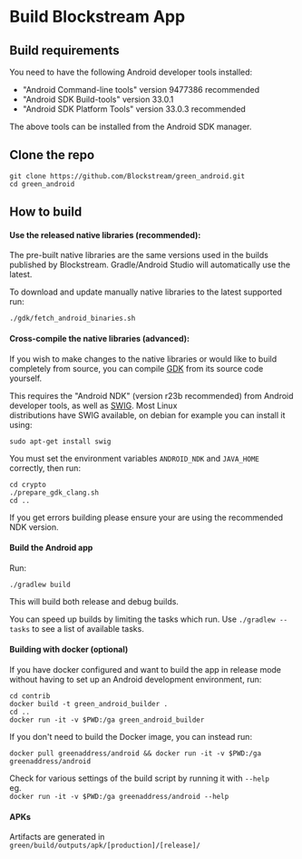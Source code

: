 # Build Blockstream App

## Build requirements

You need to have the following Android developer tools installed:

- "Android Command-line tools" version 9477386 recommended
- "Android SDK Build-tools" version 33.0.1
- "Android SDK Platform Tools" version 33.0.3 recommended

The above tools can be installed from the Android SDK manager.

## Clone the repo

``` 
git clone https://github.com/Blockstream/green_android.git 
cd green_android 
```

## How to build

#### Use the released native libraries (recommended):

The pre-built native libraries are the same versions used in the builds    
published by Blockstream. Gradle/Android Studio will automatically use the latest.

To download and update manually native libraries to the latest supported run:

``` ./gdk/fetch_android_binaries.sh ```

#### Cross-compile the native libraries (advanced):

If you wish to make changes to the native libraries or would like to build    
completely from source, you can compile [GDK](https://github.com/Blockstream/gdk) from its source code yourself.

This requires the "Android NDK" (version r23b recommended) from Android    
developer tools, as well as [SWIG](http://www.swig.org/). Most Linux    
distributions have SWIG available, on debian for example you can install it
using:

`sudo apt-get install swig`

You must set the environment variables `ANDROID_NDK` and `JAVA_HOME` correctly, then run:
```  
cd crypto  
./prepare_gdk_clang.sh  
cd ..  
```  

If you get errors building please ensure your are using the recommended NDK
version.

#### Build the Android app

Run:

`./gradlew build`

This will build both release and debug builds.

You can speed up builds by limiting the tasks which run. Use `./gradlew --tasks` to see a list of available tasks.

#### Building with docker (optional)

If you have docker configured and want to build the app in release mode
without having to set up an Android development environment, run:

``` 
cd contrib 
docker build -t green_android_builder . 
cd ..  
docker run -it -v $PWD:/ga green_android_builder
```  

If you don't need to build the Docker image, you can instead run:

`docker pull greenaddress/android && docker run -it -v $PWD:/ga greenaddress/android`

Check for various settings of the build script by running it with `--help`  
eg.   
`docker run -it -v $PWD:/ga greenaddress/android --help`

#### APKs
Artifacts are generated in `green/build/outputs/apk/[production]/[release]/`
